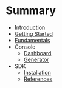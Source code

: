 # Summary

* [Introduction](README.md)
* [Getting Started](./getting-started.md)
* [Fundamentals](./fundamentals.md)
* Console
    * [Dashboard](./console/dashboard.md)
    * [Generator](./console/generator.md)
* SDK
    * [Installation](./sdk/installation.md)
    * [References](./sdk/references.md)
